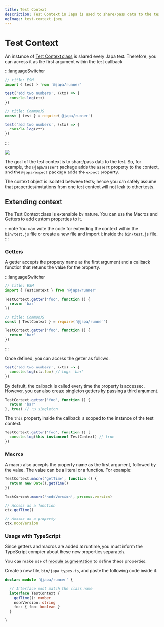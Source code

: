 ```yaml
---
title: Test Context
description: Test Context in Japa is used to share/pass data to the test. Context can be extended to add custom properties as well.
ogImage: test-context.jpeg
---
```


# Test Context

An instance of [Test Context class](https://github.com/japa/runner/blob/develop/src/Core/index.ts#L19) is shared every Japa test. Therefore, you can access it as the first argument within the test callback.

:::languageSwitcher
```ts
// title: ESM
import { test } from '@japa/runner'

test('add two numbers', (ctx) => {
  console.log(ctx)
})
```

```ts
// title: CommonJS
const { test } = require('@japa/runner')

test('add two numbers', (ctx) => {
  console.log(ctx)
})
```
:::

![](inspect-test-context.png)

The goal of the test context is to share/pass data to the test. So, for example, the `@japa/assert` package adds the `assert` property to the context, and the `@japa/expect` package adds the `expect` property.

The context object is isolated between tests; hence you can safely assume that properties/mutations from one test context will not leak to other tests.

## Extending context

The Test Context class is extensible by nature. You can use the Macros and Getters to add custom properties to it.

:::note
You can write the code for extending the context within the `bin/test.js` file or create a new file and import it inside the `bin/test.js` file.
:::

### Getters

A getter accepts the property name as the first argument and a callback function that returns the value for the property.

:::languageSwitcher
```ts
// title: ESM
import { TestContext } from '@japa/runner'

TestContext.getter('foo', function () {
  return 'bar'
})
```

```ts
// title: CommonJS
const { TestContext } = require('@japa/runner')

TestContext.getter('foo', function () {
  return 'bar'
})
```
:::

Once defined, you can access the getter as follows.

```ts
test('add two numbers', (ctx) => {
  console.log(ctx.foo) // logs 'bar'
})
```

By default, the callback is called every time the property is accessed. However, you can also create singleton getters by passing a third argument.

```ts
TestContext.getter('foo', function () {
  return 'bar'
}, true) // 👈 singleton
```

The `this` property inside the callback is scoped to the instance of the test context.

```ts
TestContext.getter('foo', function () {
  console.log(this instanceof TestContext) // true
})
```

### Macros

A macro also accepts the property name as the first argument, followed by the value. The value can be a literal or a function. For example:

```ts
TestContext.macro('getTime', function () {
  return new Date().getTime()
})

TestContext.macro('nodeVersion', process.version)
```

```ts
// Access as a function
ctx.getTime()

// Access as a property
ctx.nodeVersion
```


### Usage with TypeScript

Since getters and macros are added at runtime, you must inform the TypeScript compiler about these new properties separately. 

You can make use of [module augmentation](https://www.typescriptlang.org/docs/handbook/declaration-merging.html#module-augmentation) to define these properties.

Create a new file, `bin/japa_types.ts`, and paste the following code inside it.

```ts
declare module '@japa/runner' {
    
  // Interface must match the class name
  interface TestContext {
    getTime(): number
    nodeVersion: string
    foo: { foo: boolean }
  }

}
```

